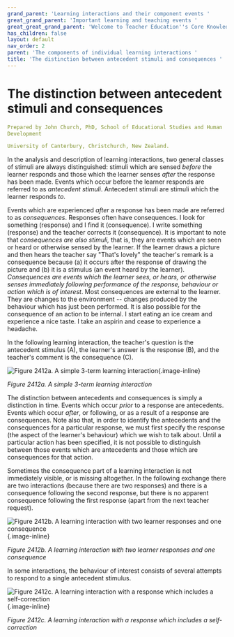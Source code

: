 ```yaml
---
grand_parent: 'Learning interactions and their component events '
great_grand_parent: 'Important learning and teaching events '
great_great_grand_parent: 'Welcome to Teacher Education''s Core Knowledge and Skills.'
has_children: false
layout: default
nav_order: 2
parent: 'The components of individual learning interactions '
title: 'The distinction between antecedent stimuli and consequences '
---
```

# The distinction between antecedent stimuli and consequences


```yaml
Prepared by John Church, PhD, School of Educational Studies and Human
Development

University of Canterbury, Christchurch, New Zealand.
```


In the analysis and description of learning interactions, two general
classes of stimuli are always distinguished: stimuli which are sensed
*before* the learner responds and those which the learner senses *after*
the response has been made. Events which occur before the learner
responds are referred to as *antecedent stimuli*. Antecedent stimuli are
stimuli which the learner responds *to*.

Events which are experienced *after* a response has been made are
referred to as *consequences*. Responses often have consequences. I look
for something (response) and I find it (consequence). I write something
(response) and the teacher corrects it (consequence). It is important to
note that *consequences are also stimuli,* that is, they are events
which are seen or heard or otherwise sensed by the learner. If the
learner draws a picture and then hears the teacher say "That's lovely"
the teacher's remark is a consequence because (a) it occurs after the
response of drawing the picture and (b) it is a stimulus (an event heard
by the learner). *Consequences are events which the learner sees, or
hears, or otherwise senses immediately following performance of the
response, behaviour or action which is of interest*. Most consequences
are external to the learner. They are changes to the environment --
changes produced by the behaviour which has just been performed. It is
also possible for the consequence of an action to be internal. I start
eating an ice cream and experience a nice taste. I take an aspirin and
cease to experience a headache.

In the following learning interaction, the teacher\'s question is the
antecedent stimulus (A), the learner\'s answer is the response (B), and
the teacher\'s comment is the consequence (C).

![Figure 2412a. A simple 3-term learning
interaction](../../../../../../assets/images/TECKSFig2412a.png "Figure 2412a. A simple 3-term learning interaction"){.image-inline}

*Figure 2412a. A simple 3-term learning interaction*

The distinction between antecedents and consequences is simply a
distinction in time. Events which occur *prior* to a response are
antecedents. Events which occur *after*, or following, or as a result of
a response are consequences. Note also that, in order to identify the
antecedents and the consequences for a particular response, we must
first specify the response (the aspect of the learner\'s behaviour)
which we wish to talk about. Until a particular action has been
specified, it is not possible to distinguish between those events which
are antecedents and those which are consequences for that action.

Sometimes the consequence part of a learning interaction is not
immediately visible, or is missing altogether. In the following exchange
there are two interactions (because there are two responses) and there
is a consequence following the second response, but there is no apparent
consequence following the first response (apart from the next teacher
request).

![Figure 2412b. A learning interaction with two learner responses and
one
consequence](../../../../../../assets/images/TECKSFig2412b.png "Figure 2412b. A learning interaction with two learner responses and one consequence"){.image-inline}

*Figure 2412b. A learning interaction with two learner responses and one
consequence*

In some interactions, the behaviour of interest consists of several
attempts to respond to a single antecedent stimulus.

![Figure 2412c. A learning interaction with a response which includes a
self-correction](../../../../../../assets/images/TECKSFig2412c.png "Figure 2412c. A learning interaction with a response which includes a self-correction"){.image-inline}

*Figure 2412c. A learning interaction with a response which includes a
self-correction*
